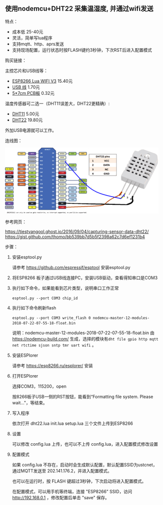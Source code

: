 ## 使用nodemcu+DHT22 采集温湿度, 并通过wifi发送

特点：

* 成本低 25-40元
* 灵活，简单写lua程序
* 支持mqtt、http、aprs发送
* 支持现场配置，运行状态时按FLASH键约3秒钟，下次RST后进入配置模式

购买链接：

主控芯片和USB线等：

* [ESP8266 Lua WIFI V3](https://item.taobao.com/item.htm?id=531755241333) 15.40元
* [USB 线](https://item.taobao.com/item.htm?id=557156308010) 1.70元
* [5*7cm PCB板](https://item.taobao.com/item.htm?id=16090300752) 0.32元

温度传感器可二选一（DHT11误差大，DHT22更精确）:

* [DHT11](https://item.taobao.com/item.htm?id=19526179299) 5.00元
* [DHT22](https://item.taobao.com/item.htm?id=551955065907) 19.80元

外加USB电源就可以工作。

连线图：

![IMG](dht22_schematic.png)

参考网页：

https://tiestvangool.ghost.io/2016/09/04/capturing-sensor-data-dht22/
https://gist.github.com/thomo/bb539bb7d5b5f2398a62c7d6ef1231b4


步骤：

1. 安装esptool.py

   请参考 https://github.com/espressif/esptool 安装esptool.py

2. 将ESP8266 板子通过USB线连接PC，安装USB驱动，查看得知串口是COM3

3. 执行如下命令，如果能看到芯片类型，说明串口工作正常

   `esptool.py --port COM3 chip_id`

4. 执行如下命令刷新flash

   `esptool.py --port COM3 write_flash 0 nodemcu-master-12-modules-2018-07-22-07-55-18-float.bin`

   说明：nodemcu-master-12-modules-2018-07-22-07-55-18-float.bin 由 https://nodemcu-build.com/ 生成，选择的模块有`dht file gpio http mqtt net rtctime sjson sntp tmr uart wifi` 。

5. 安装ESPlorer

   请参考 https://esp8266.ru/esplorer/ 安装

6. 打开ESPlorer

   选择COM3，115200，open

   按8266板子USB一侧的RST按钮，能看到“Formatting file system. Please wait..."，等结束。

7. 写入程序

   依次打开 dht22.lua init.lua setup.lua 三个文件上传到ESP8266

8. 设置

   可以修改 config.lua 上传，也可以不上传 config.lua，进入配置模式修改设置

9. 配置模式

   如果 config.lua 不存在，启动时会生成默认配置，默认配置SSID为ustcnet，通过MQTT发送至 202.141.176.2，并进入配置模式。

   也可以在运行时，按 FLASH 键超过3秒钟，下次启动将进入配置模式。

   在配置模式，可以用手机等终端，连接 "ESP8266" SSID，访问 http://192.168.0.1 ，修改配置后单击 "save" 保存。
